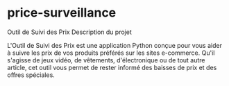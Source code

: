 # price-surveillance
Outil de Suivi des Prix
Description du projet

L'Outil de Suivi des Prix est une application Python conçue pour vous aider à suivre les prix de vos produits préférés sur les sites e-commerce. Qu'il s'agisse de jeux vidéo, de vêtements, d'électronique ou de tout autre article, cet outil vous permet de rester informé des baisses de prix et des offres spéciales.
